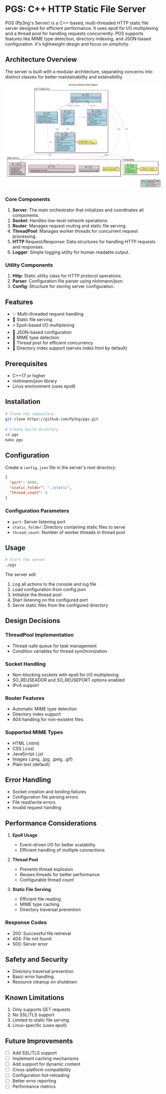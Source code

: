 # PGS: C++ HTTP Static File Server

PGS (Pp3ng's Server) is a C++-based, multi-threaded HTTP static file server designed for efficient performance. It uses epoll for I/O multiplexing and a thread pool for handling requests concurrently. PGS supports features like MIME type detection, directory indexing, and JSON-based configuration. It's lightweight design and focus on simplicity.

## Architecture Overview

The server is built with a modular architecture, separating concerns into distinct classes for better maintainability and extensibility.

![Server Architecture](diagram/server-architecture.png)

### Core Components

1. **Server**: The main orchestrator that initializes and coordinates all components.
2. **Socket**: Handles low-level network operations.
3. **Router**: Manages request routing and static file serving.
4. **ThreadPool**: Manages worker threads for concurrent request processing.
5. **HTTP** Request/Response: Data structures for handling HTTP requests and responses.
6. **Logger**: Simple logging utility for human readable output.

### Utility Components

1. **Http**: Static utility class for HTTP protocol operations.
2. **Parser**: Configuration file parser using nlohmann/json.
3. **Config**: Structure for storing server configuration.

## Features

- ✨ Multi-threaded request handling
- 📁 Static file serving
- ⚡ Epoll-based I/O multiplexing
- 🔧 JSON-based configuration
- 🎯 MIME type detection
- 🚀 Thread pool for efficient concurrency
- 📌 Directory index support (serves index.html by default)

## Prerequisites

- C++17 or higher
- nlohmann/json library
- Linux environment (uses epoll)

## Installation

```bash
# Clone the repository
git clone https://github.com/Pp3ng/pgs.git

# Create build directory
cd pgs
make pgs
```

## Configuration

Create a `config.json` file in the server's root directory:

```json
{
  "port": 8080,
  "static_folder": "./static",
  "thread_count": 4
}
```

### Configuration Parameters

- `port`: Server listening port
- `static_folder`: Directory containing static files to serve
- `thread_count`: Number of worker threads in thread pool

## Usage

```bash
# Start the server
./pgs
```

The server will:

1. Log all actions to the console and log file
2. Load configuration from config.json
3. Initialize the thread pool
4. Start listening on the configured port
5. Serve static files from the configured directory

## Design Decisions

### ThreadPool Implementation

- Thread-safe queue for task management
- Condition variables for thread synchronization

### Socket Handling

- Non-blocking sockets with epoll for I/O multiplexing
- SO_REUSEADDR and SO_REUSEPORT options enabled
- IPv4 support

### Router Features

- Automatic MIME type detection
- Directory index support
- 404 handling for non-existent files

### Supported MIME Types

- HTML (.html)
- CSS (.css)
- JavaScript (.js)
- Images (.png, .jpg, .jpeg, .gif)
- Plain text (default)

## Error Handling

- Socket creation and binding failures
- Configuration file parsing errors
- File read/write errors
- Invalid request handling

## Performance Considerations

1. **Epoll Usage**

   - Event-driven I/O for better scalability
   - Efficient handling of multiple connections

2. **Thread Pool**

   - Prevents thread explosion
   - Reuses threads for better performance
   - Configurable thread count

3. **Static File Serving**
   - Efficient file reading
   - MIME type caching
   - Directory traversal prevention

### Response Codes

- 200: Successful file retrieval
- 404: File not found
- 500: Server error

## Safety and Security

- Directory traversal prevention
- Basic error handling
- Resource cleanup on shutdown

## Known Limitations

1. Only supports GET requests
2. No SSL/TLS support
3. Limited to static file serving
4. Linux-specific (uses epoll)

## Future Improvements

- [ ] Add SSL/TLS support
- [ ] Implement caching mechanisms
- [ ] Add support for dynamic content
- [ ] Cross-platform compatibility
- [ ] Configuration hot-reloading
- [ ] Better error reporting
- [ ] Performance metrics
